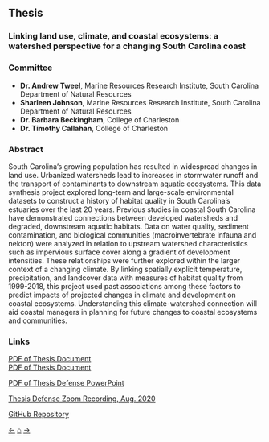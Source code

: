## Thesis

### Linking land use, climate, and coastal ecosystems: a watershed perspective for a changing South Carolina coast

### Committee

- **Dr. Andrew Tweel**, Marine Resources Research Institute, South Carolina Department of Natural Resources
- **Sharleen Johnson**, Marine Resources Research Institute, South Carolina Department of Natural Resources
- **Dr. Barbara Beckingham**, College of Charleston
- **Dr. Timothy Callahan**, College of Charleston

### Abstract

South Carolina’s growing population has resulted in widespread changes in land use. Urbanized watersheds lead to increases in stormwater runoff and the transport of contaminants to downstream aquatic ecosystems. This data synthesis project explored long-term and large-scale environmental datasets to construct a history of habitat quality in South Carolina’s estuaries over the last 20 years. Previous studies in coastal South Carolina have demonstrated connections between developed watersheds and degraded, downstream aquatic habitats. Data on water quality, sediment contamination, and biological communities (macroinvertebrate infauna and nekton) were analyzed in relation to upstream watershed characteristics such as impervious surface cover along a gradient of development intensities. These relationships were further explored within the larger context of a changing climate. By linking spatially explicit temperature, precipitation, and landcover data with measures of habitat quality from 1999-2018, this project used past associations among these factors to predict impacts of projected changes in climate and development on coastal ecosystems. Understanding this climate-watershed connection will aid coastal managers in planning for future changes to coastal ecosystems and communities.<br/>

### Links

<a href="../files/Hill_ThesisDocument_Final_12-02-20.pdf" target="_blank">PDF of Thesis Document</a><br/>
<a href="./files/Hill_ThesisDocument_Final_12-02-20.pdf" target="_blank">PDF of Thesis Document</a><br/>

<a href="/files/Hill_ThesisPowerpoint_08-05-20.pdf" target="_blank">PDF of Thesis Defense PowerPoint</a><br/>

[Thesis Defense Zoom Recording, Aug. 2020](https://cofc.zoom.us/rec/play/LXMIcVVWEl831cCIu4LPiqY1Cp9zD5XkzIMyNwJza71_qTxDxrZXPSnL6BWBAmt7k0LR9aTyHJ6oOTgf.dt9MM7lSXoafXMWo?continueMode=true&_x_zm_rtaid=Q0MYx0kVTraUnroOM-f63w.1609175441645.ea8810ba1beacf0f776152bfa87912ef&_x_zm_rhtaid=24)<br/>

[GitHub Repository](https://github.com/WhateverLloyd/thesis)<br/>

[&#8592;](../pages/cv)     [&#8962;](../index)     [&#8594;](../pages/maps)
